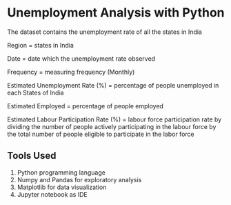 # Unemployment Analysis with Python

The dataset contains the unemployment rate of all the states in India

Region = states in India

Date = date which the unemployment rate observed

Frequency = measuring frequency (Monthly)

Estimated Unemployment Rate (%) = percentage of people unemployed in each States of India

Estimated Employed = percentage of people employed

Estimated Labour Participation Rate (%) = labour force participation rate by dividing the number of people actively participating in the labour force by the total number of people eligible to participate in the labor force

## Tools Used
1. Python programming language
2. Numpy and Pandas for exploratory analysis
3. Matplotlib for data visualization
4. Jupyter notebook as IDE
